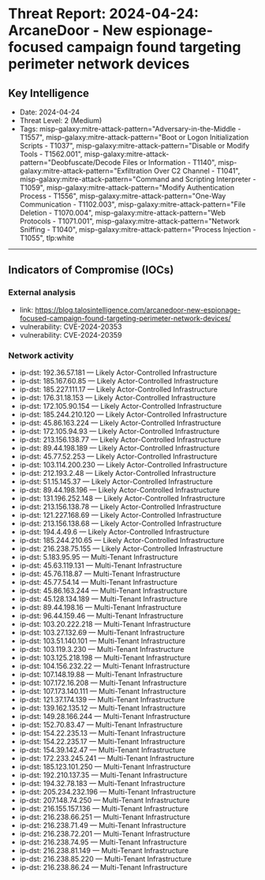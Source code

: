 # Threat Report: 2024-04-24: ArcaneDoor - New espionage-focused campaign found targeting perimeter network devices


## Key Intelligence
* Date: 2024-04-24
* Threat Level: 2 (Medium)
* Tags: misp-galaxy:mitre-attack-pattern="Adversary-in-the-Middle - T1557", misp-galaxy:mitre-attack-pattern="Boot or Logon Initialization Scripts - T1037", misp-galaxy:mitre-attack-pattern="Disable or Modify Tools - T1562.001", misp-galaxy:mitre-attack-pattern="Deobfuscate/Decode Files or Information - T1140", misp-galaxy:mitre-attack-pattern="Exfiltration Over C2 Channel - T1041", misp-galaxy:mitre-attack-pattern="Command and Scripting Interpreter - T1059", misp-galaxy:mitre-attack-pattern="Modify Authentication Process - T1556", misp-galaxy:mitre-attack-pattern="One-Way Communication - T1102.003", misp-galaxy:mitre-attack-pattern="File Deletion - T1070.004", misp-galaxy:mitre-attack-pattern="Web Protocols - T1071.001", misp-galaxy:mitre-attack-pattern="Network Sniffing - T1040", misp-galaxy:mitre-attack-pattern="Process Injection - T1055", tlp:white

---

## Indicators of Compromise (IOCs)
### External analysis
* link: https://blog.talosintelligence.com/arcanedoor-new-espionage-focused-campaign-found-targeting-perimeter-network-devices/
* vulnerability: CVE-2024-20353
* vulnerability: CVE-2024-20359

### Network activity
* ip-dst: 192.36.57.181 — Likely Actor-Controlled Infrastructure
* ip-dst: 185.167.60.85 — Likely Actor-Controlled Infrastructure
* ip-dst: 185.227.111.17 — Likely Actor-Controlled Infrastructure
* ip-dst: 176.31.18.153 — Likely Actor-Controlled Infrastructure
* ip-dst: 172.105.90.154 — Likely Actor-Controlled Infrastructure
* ip-dst: 185.244.210.120 — Likely Actor-Controlled Infrastructure
* ip-dst: 45.86.163.224 — Likely Actor-Controlled Infrastructure
* ip-dst: 172.105.94.93 — Likely Actor-Controlled Infrastructure
* ip-dst: 213.156.138.77 — Likely Actor-Controlled Infrastructure
* ip-dst: 89.44.198.189 — Likely Actor-Controlled Infrastructure
* ip-dst: 45.77.52.253 — Likely Actor-Controlled Infrastructure
* ip-dst: 103.114.200.230 — Likely Actor-Controlled Infrastructure
* ip-dst: 212.193.2.48 — Likely Actor-Controlled Infrastructure
* ip-dst: 51.15.145.37 — Likely Actor-Controlled Infrastructure
* ip-dst: 89.44.198.196 — Likely Actor-Controlled Infrastructure
* ip-dst: 131.196.252.148 — Likely Actor-Controlled Infrastructure
* ip-dst: 213.156.138.78 — Likely Actor-Controlled Infrastructure
* ip-dst: 121.227.168.69 — Likely Actor-Controlled Infrastructure
* ip-dst: 213.156.138.68 — Likely Actor-Controlled Infrastructure
* ip-dst: 194.4.49.6 — Likely Actor-Controlled Infrastructure
* ip-dst: 185.244.210.65 — Likely Actor-Controlled Infrastructure
* ip-dst: 216.238.75.155 — Likely Actor-Controlled Infrastructure
* ip-dst: 5.183.95.95 — Multi-Tenant Infrastructure
* ip-dst: 45.63.119.131 — Multi-Tenant Infrastructure
* ip-dst: 45.76.118.87 — Multi-Tenant Infrastructure
* ip-dst: 45.77.54.14 — Multi-Tenant Infrastructure
* ip-dst: 45.86.163.244 — Multi-Tenant Infrastructure
* ip-dst: 45.128.134.189 — Multi-Tenant Infrastructure
* ip-dst: 89.44.198.16 — Multi-Tenant Infrastructure
* ip-dst: 96.44.159.46 — Multi-Tenant Infrastructure
* ip-dst: 103.20.222.218 — Multi-Tenant Infrastructure
* ip-dst: 103.27.132.69 — Multi-Tenant Infrastructure
* ip-dst: 103.51.140.101 — Multi-Tenant Infrastructure
* ip-dst: 103.119.3.230 — Multi-Tenant Infrastructure
* ip-dst: 103.125.218.198 — Multi-Tenant Infrastructure
* ip-dst: 104.156.232.22 — Multi-Tenant Infrastructure
* ip-dst: 107.148.19.88 — Multi-Tenant Infrastructure
* ip-dst: 107.172.16.208 — Multi-Tenant Infrastructure
* ip-dst: 107.173.140.111 — Multi-Tenant Infrastructure
* ip-dst: 121.37.174.139 — Multi-Tenant Infrastructure
* ip-dst: 139.162.135.12 — Multi-Tenant Infrastructure
* ip-dst: 149.28.166.244 — Multi-Tenant Infrastructure
* ip-dst: 152.70.83.47 — Multi-Tenant Infrastructure
* ip-dst: 154.22.235.13 — Multi-Tenant Infrastructure
* ip-dst: 154.22.235.17 — Multi-Tenant Infrastructure
* ip-dst: 154.39.142.47 — Multi-Tenant Infrastructure
* ip-dst: 172.233.245.241 — Multi-Tenant Infrastructure
* ip-dst: 185.123.101.250 — Multi-Tenant Infrastructure
* ip-dst: 192.210.137.35 — Multi-Tenant Infrastructure
* ip-dst: 194.32.78.183 — Multi-Tenant Infrastructure
* ip-dst: 205.234.232.196 — Multi-Tenant Infrastructure
* ip-dst: 207.148.74.250 — Multi-Tenant Infrastructure
* ip-dst: 216.155.157.136 — Multi-Tenant Infrastructure
* ip-dst: 216.238.66.251 — Multi-Tenant Infrastructure
* ip-dst: 216.238.71.49 — Multi-Tenant Infrastructure
* ip-dst: 216.238.72.201 — Multi-Tenant Infrastructure
* ip-dst: 216.238.74.95 — Multi-Tenant Infrastructure
* ip-dst: 216.238.81.149 — Multi-Tenant Infrastructure
* ip-dst: 216.238.85.220 — Multi-Tenant Infrastructure
* ip-dst: 216.238.86.24 — Multi-Tenant Infrastructure
